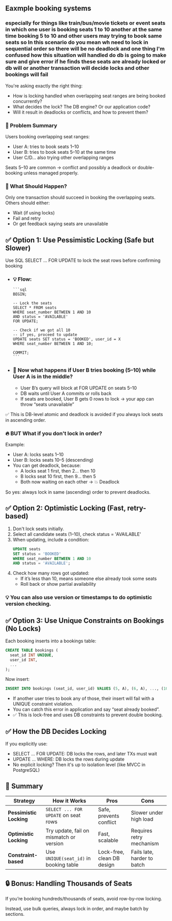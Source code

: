 ## Eaxmple booking systems
### especially for things like train/bus/movie tickets or event seats in which one user is booking seats 1 to 10 another at the same time booking 5 to 10 and other users may trying to book same seats so In this scenario do you mean wh need to lock in sequential order so there will be no deadlock and one thing I'm confused how this situation will handled do db is going to make sure and give error if he finds these seats are already locked or db will or another transaction will decide locks and other bookings will fail 

You're asking exactly the right thing:
   - How is locking handled when overlapping seat ranges are being booked concurrently?
   - What decides the lock? The DB engine? Or our application code?
   - Will it result in deadlocks or conflicts, and how to prevent them?

### 🎯 Problem Summary
Users booking overlapping seat ranges:
  - User A: tries to book seats 1–10
  - User B: tries to book seats 5–10 at the same time
  - User C/D... also trying other overlapping ranges

Seats 5–10 are common → conflict and possibly a deadlock or double-booking unless managed properly.
### 🔐 What Should Happen?
Only one transaction should succeed in booking the overlapping seats.
Others should either:
  - Wait (if using locks)
  - Fail and retry
  - Or get feedback saying seats are unavailable

## ✅ Option 1: Use Pessimistic Locking (Safe but Slower)
Use SQL SELECT ... FOR UPDATE to lock the seat rows before confirming booking
- ### 💡 Flow:
      ```sql
      BEGIN;
      
      -- Lock the seats
      SELECT * FROM seats
      WHERE seat_number BETWEEN 1 AND 10
      AND status = 'AVAILABLE'
      FOR UPDATE;
      
      -- Check if we got all 10
      -- if yes, proceed to update
      UPDATE seats SET status = 'BOOKED', user_id = X
      WHERE seat_number BETWEEN 1 AND 10;
      
      COMMIT;
      ```
- ### 🔁 Now what happens if User B tries booking (5–10) while User A is in the middle?
   - User B’s query will block at FOR UPDATE on seats 5–10
   - DB waits until User A commits or rolls back
   - If seats are booked, User B gets 0 rows to lock → your app can throw “seats unavailable”


✅ This is DB-level atomic and deadlock is avoided if you always lock seats in ascending order.

### 🔥 BUT What if you don't lock in order?
Example:
   - User A: locks seats 1–10
   - User B: locks seats 10–5 (descending)
   - You can get deadlock, because:
      - A locks seat 1 first, then 2... then 10
      - B locks seat 10 first, then 9... then 5
      - Both now waiting on each other → 💥 Deadlock

So yes: always lock in same (ascending) order to prevent deadlocks.

## ✅ Option 2: Optimistic Locking (Fast, retry-based)
1. Don't lock seats initially.
2. Select all candidate seats (1–10), check status = 'AVAILABLE'
2. When updating, include a condition:
   ```sql
   UPDATE seats
   SET status = 'BOOKED'
   WHERE seat_number BETWEEN 1 AND 10
   AND status = 'AVAILABLE';
   ```
4. Check how many rows got updated:
   - If it’s less than 10, means someone else already took some seats
   - Roll back or show partial availability
### 💡 You can also use version or timestamps to do optimistic version checking.

## ✅ Option 3: Use Unique Constraints on Bookings (No Locks)
Each booking inserts into a bookings table:
```sql
CREATE TABLE bookings (
  seat_id INT UNIQUE,
  user_id INT,
  ...
);
```
Now insert:
```sql
INSERT INTO bookings (seat_id, user_id) VALUES (5, A), (6, A), ..., (10, A);
```
- If another user tries to book any of those, their insert will fail with a UNIQUE constraint violation.
- You can catch this error in application and say “seat already booked”.
- ✅ This is lock-free and uses DB constraints to prevent double booking.

## ✅ How the DB Decides Locking
If you explicitly use:
- SELECT ... FOR UPDATE: DB locks the rows, and later TXs must wait
- UPDATE ... WHERE: DB locks the rows during update
- No explicit locking? Then it's up to isolation level (like MVCC in PostgreSQL)

## 🧠 Summary

| Strategy                | How it Works                            | Pros                       | Cons                        |
| ----------------------- | --------------------------------------- | -------------------------- | --------------------------- |
| **Pessimistic Locking** | `SELECT ... FOR UPDATE` on seat rows    | Safe, prevents conflict    | Slower under high load      |
| **Optimistic Locking**  | Try update, fail on mismatch or version | Fast, scalable             | Requires retry mechanism    |
| **Constraint-based**    | Use `UNIQUE(seat_id)` in booking table  | Lock-free, clean DB design | Fails late, harder to batch |

## 🔒 Bonus: Handling Thousands of Seats
If you’re booking hundreds/thousands of seats, avoid row-by-row locking.

Instead, use bulk queries, always lock in order, and maybe batch by sections.